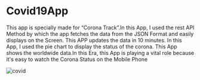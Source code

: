 # Covid19App
This app is specially made for “Corona Track”.In this App, I used the rest API Method by which the app fetches the data from the JSON Format and easily displays on the Screen.
This APP updates the data in 10 minutes. In this App, I used the pie chart to display the status of the corona. 
This App shows the worldwide data.In this Era, this App is playing a vital role because it's easy to watch the Corona Status on the Mobile Phone   

![covid](https://user-images.githubusercontent.com/47485482/87671427-f9e46600-c78e-11ea-8fdc-3bbcbe6ababe.png)


